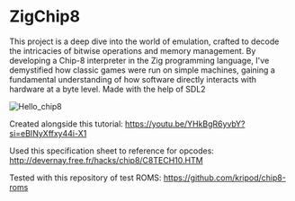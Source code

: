# ZigChip8

This project is a deep dive into the world of emulation, crafted to decode the intricacies of bitwise operations and memory management. By developing a Chip-8 interpreter in the Zig programming language, I've demystified how classic games were run on simple machines, gaining a fundamental understanding of how software directly interacts with hardware at a byte level. Made with the help of SDL2

![Hello_chip8](https://github.com/anthony-aleman/ZigChip8/assets/58735466/7398d02f-0bc0-4889-8178-b60a4e94a50d)


Created alongside this tutorial: https://youtu.be/YHkBgR6yvbY?si=eBINyXffxy44i-X1

Used this specification sheet to reference for opcodes: http://devernay.free.fr/hacks/chip8/C8TECH10.HTM

Tested with this repository of test ROMS: https://github.com/kripod/chip8-roms

